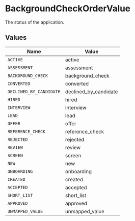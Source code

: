 # BackgroundCheckOrderValue

The status of the application.


## Values

| Name                    | Value                   |
| ----------------------- | ----------------------- |
| `ACTIVE`                | active                  |
| `ASSESSMENT`            | assessment              |
| `BACKGROUND_CHECK`      | background_check        |
| `CONVERTED`             | converted               |
| `DECLINED_BY_CANDIDATE` | declined_by_candidate   |
| `HIRED`                 | hired                   |
| `INTERVIEW`             | interview               |
| `LEAD`                  | lead                    |
| `OFFER`                 | offer                   |
| `REFERENCE_CHECK`       | reference_check         |
| `REJECTED`              | rejected                |
| `REVIEW`                | review                  |
| `SCREEN`                | screen                  |
| `NEW`                   | new                     |
| `ONBOARDING`            | onboarding              |
| `CREATED`               | created                 |
| `ACCEPTED`              | accepted                |
| `SHORT_LIST`            | short_list              |
| `APPROVED`              | approved                |
| `UNMAPPED_VALUE`        | unmapped_value          |